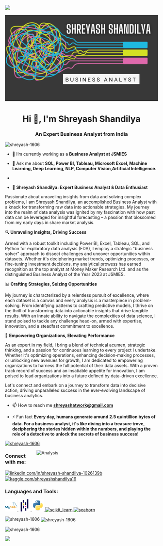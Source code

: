 <!--horizontal divider(gradiant)-->
<img src="https://user-images.githubusercontent.com/73097560/115834477-dbab4500-a447-11eb-908a-139a6edaec5c.gif">

![logo](https://github.com/shreyash-1606/shreyash-1606/blob/main/Black%20Modern%20Vlogger%20YouTube%20Banner.png)

<h1 align="center">Hi 👋, I'm Shreyash Shandilya</h1>
<h3 align="center">An Expert Business Analyst from India</h3>

<p align="left"> <img src="https://komarev.com/ghpvc/?username=shreyash-1606&label=Profile%20views&color=e6820f&style=plastic" alt="shreyash-1606" /> </p>


- 🔭 I’m currently working as a **Business Analyst at JSMIES**

- 💬 Ask me about **SQL, Power BI, Tableau, Microsoft Excel, Machine Learning, Deep Learning, NLP, Computer Vision,Artificial Intelligence.**
- 
- 🚀 **Shreyash Shandilya: Expert Business Analyst & Data Enthusiast**

Passionate about unraveling insights from data and solving complex problems, I am Shreyash Shandilya, an accomplished Business Analyst with a knack for transforming raw data into actionable strategies. My journey into the realm of data analysis was ignited by my fascination with how past data can be leveraged for insightful forecasting – a passion that blossomed from my early days in share market analysis.

🔍 **Unraveling Insights, Driving Success**

Armed with a robust toolkit including Power BI, Excel, Tableau, SQL, and Python for exploratory data analysis (EDA), I employ a strategic "business solver" approach to dissect challenges and uncover opportunities within datasets. Whether it's deciphering market trends, optimizing processes, or fine-tuning investment decisions, my analytical prowess has earned recognition as the top analyst at Money Maker Research Ltd. and as the distinguished Business Analyst of the Year 2023 at JSMIES.

📊 **Crafting Strategies, Seizing Opportunities**

My journey is characterized by a relentless pursuit of excellence, where each dataset is a canvas and every analysis is a masterpiece in problem-solving. From identifying patterns to crafting predictive models, I thrive on the thrill of transforming data into actionable insights that drive tangible results. With an innate ability to navigate the complexities of data science, I stand poised to tackle any challenge head-on, armed with expertise, innovation, and a steadfast commitment to excellence.

💼 **Empowering Organizations, Elevating Performance**

As an expert in my field, I bring a blend of technical acumen, strategic thinking, and a passion for continuous learning to every project I undertake. Whether it's optimizing operations, enhancing decision-making processes, or unlocking new avenues for growth, I am dedicated to empowering organizations to harness the full potential of their data assets. With a proven track record of success and an insatiable appetite for innovation, I am poised to lead organizations into a future defined by data-driven excellence.

Let's connect and embark on a journey to transform data into decisive action, driving unparalleled success in the ever-evolving landscape of business analytics.

- 📫 How to reach me **shreyashatwork@gmail.com**

- ⚡ Fun fact **Every day, humans generate around 2.5 quintillion bytes of data. For a business analyst, it's like diving into a treasure trove, deciphering the stories hidden within the numbers, and playing the role of a detective to unlock the secrets of business success!**




<p align="left"> <a href="https://github.com/ryo-ma/github-profile-trophy"><img src="https://github-profile-trophy.vercel.app/?username=shreyash-1606" alt="shreyash-1606" /></a> </p>

<img align="right" alt="Analysis" width="400" src="https://miro.medium.com/v2/resize:fit:679/0*tD5kEC2JYcKHH0zO.gif" justify-content="space-between">
<h3 align="left">Connect with me:</h3>
<p align="left">
<a href="https://linkedin.com/in/linkedin.com/in/shreyash-shandilya-1026139b" target="blank"><img align="center" src="https://raw.githubusercontent.com/rahuldkjain/github-profile-readme-generator/master/src/images/icons/Social/linked-in-alt.svg" alt="linkedin.com/in/shreyash-shandilya-1026139b" height="30" width="40" /></a>
<a href="https://kaggle.com/kaggle.com/shreyashshandilya16" target="blank"><img align="center" src="https://raw.githubusercontent.com/rahuldkjain/github-profile-readme-generator/master/src/images/icons/Social/kaggle.svg" alt="kaggle.com/shreyashshandilya16" height="30" width="40" /></a>
</p>

<h3 align="left">Languages and Tools:</h3>
<p align="left"> <a href="https://www.mysql.com/" target="_blank" rel="noreferrer"> <img src="https://raw.githubusercontent.com/devicons/devicon/master/icons/mysql/mysql-original-wordmark.svg" alt="mysql" width="40" height="40"/> </a> <a href="https://pandas.pydata.org/" target="_blank" rel="noreferrer"> <img src="https://raw.githubusercontent.com/devicons/devicon/2ae2a900d2f041da66e950e4d48052658d850630/icons/pandas/pandas-original.svg" alt="pandas" width="40" height="40"/> </a> <a href="https://www.python.org" target="_blank" rel="noreferrer"> <img src="https://raw.githubusercontent.com/devicons/devicon/master/icons/python/python-original.svg" alt="python" width="40" height="40"/> </a> <a href="https://scikit-learn.org/" target="_blank" rel="noreferrer"> <img src="https://upload.wikimedia.org/wikipedia/commons/0/05/Scikit_learn_logo_small.svg" alt="scikit_learn" width="40" height="40"/> </a> <a href="https://seaborn.pydata.org/" target="_blank" rel="noreferrer"> <img src="https://seaborn.pydata.org/_images/logo-mark-lightbg.svg" alt="seaborn" width="40" height="40"/> </a> </p>

<p><img align="left" src="https://github-readme-stats.vercel.app/api/top-langs?username=shreyash-1606&show_icons=true&locale=en&layout=compact" alt="shreyash-1606" /></p>

<p>&nbsp;<img align="center" src="https://github-readme-stats.vercel.app/api?username=shreyash-1606&show_icons=true&locale=en" alt="shreyash-1606" /></p>

<p><img align="center" src="https://github-readme-streak-stats.herokuapp.com/?user=shreyash-1606&" alt="shreyash-1606" /></p>


<!--horizontal divider(gradiant)-->
<img src="https://user-images.githubusercontent.com/73097560/115834477-dbab4500-a447-11eb-908a-139a6edaec5c.gif">
